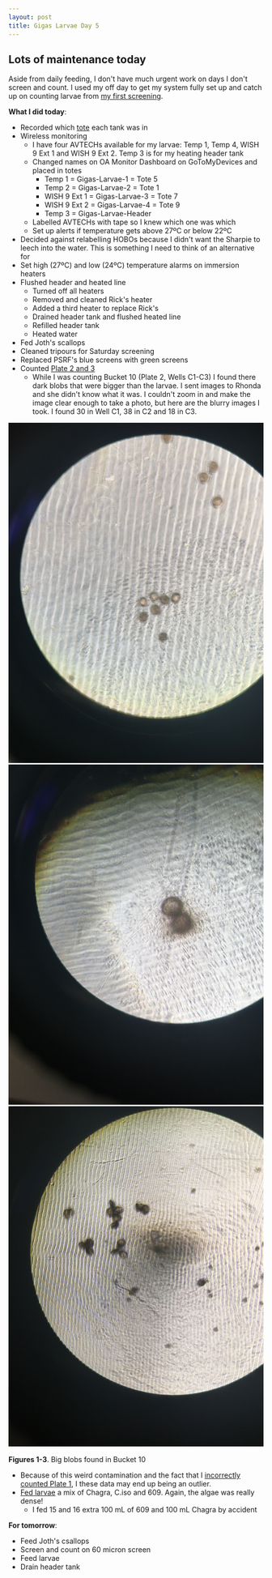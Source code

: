 ```yaml
---
layout: post
title: Gigas Larvae Day 5
---
```


## Lots of maintenance today

Aside from daily feeding, I don't have much urgent work on days I don't screen and count. I used my off day to get my system fully set up and catch up on counting larvae from [my first screening](https://yaaminiv.github.io/Gigas-Larvae-Day2/).

**What I did today**:

- Recorded which [tote](https://github.com/RobertsLab/project-oyster-oa/blob/master/data/Manchester/2017-07-30-Pacific-Oyster-Larvae/2017-07-31-Temperature.xlsx) each tank was in
- Wireless monitoring
  - I have four AVTECHs available for my larvae: Temp 1, Temp 4, WISH 9 Ext 1 and WISH 9 Ext 2. Temp 3 is for my heating header tank
  - Changed names on OA Monitor Dashboard on GoToMyDevices and placed in totes
    - Temp 1 = Gigas-Larvae-1 = Tote 5
    - Temp 2 = Gigas-Larvae-2 = Tote 1
    - WISH 9 Ext 1 = Gigas-Larvae-3 = Tote 7
    - WISH 9 Ext 2 = Gigas-Larvae-4 = Tote 9
    - Temp 3 = Gigas-Larvae-Header
  - Labelled AVTECHs with tape so I knew which one was which
  - Set up alerts if temperature gets above 27ºC or below 22ºC
- Decided against relabelling HOBOs because I didn't want the Sharpie to leech into the water. This is something I need to think of an alternative for
- Set high (27ºC) and low (24ºC) temperature alarms on immersion heaters
- Flushed header and heated line
  - Turned off all heaters
  - Removed and cleaned Rick's heater
  - Added a third heater to replace Rick's
  - Drained header tank and flushed heated line
  - Refilled header tank
  - Heated water
- Fed Joth's scallops
- Cleaned tripours for Saturday screening
- Replaced PSRF's blue screens with green screens
- Counted [Plate 2 and 3](https://github.com/RobertsLab/project-oyster-oa/blob/master/data/Manchester/2017-07-30-Pacific-Oyster-Larvae/2017-08-02-Larvae-Counts.xlsx)
  - While I was counting Bucket 10 (Plate 2, Wells C1-C3) I found there dark blobs that were bigger than the larvae. I sent images to Rhonda and she didn't know what it was. I couldn't zoom in and make the image clear enough to take a photo, but here are the blurry images I took. I found 30 in Well C1, 38 in C2 and 18 in C3.
  
![blob1](https://raw.githubusercontent.com/RobertsLab/project-oyster-oa/master/images/Manchester/Gigas-larvae/2017-08-04/2017-08-04-Bucket10-1.JPG)
![blob2](https://raw.githubusercontent.com/RobertsLab/project-oyster-oa/master/images/Manchester/Gigas-larvae/2017-08-04/2017-08-04-Bucket10-2.JPG)
![blob3](https://raw.githubusercontent.com/RobertsLab/project-oyster-oa/master/images/Manchester/Gigas-larvae/2017-08-04/2017-08-04-Bucket10-3.JPG)

**Figures 1-3**. Big blobs found in Bucket 10
  - Because of this weird contamination and the fact that I [incorrectly counted Plate 1](https://yaaminiv.github.io/Gigas-Larvae-Day4/), I these data may end up being an outlier.
- [Fed larvae](https://github.com/RobertsLab/project-oyster-oa/blob/master/data/Manchester/2017-07-30-Pacific-Oyster-Larvae/2017-07-30-Feeding.xlsx) a mix of Chagra, C.iso and 609. Again, the algae was really dense!
  - I fed 15 and 16 extra 100 mL of 609 and 100 mL Chagra by accident

**For tomorrow**:

- Feed Joth's csallops
- Screen and count on 60 micron screen
- Feed larvae
- Drain header tank
